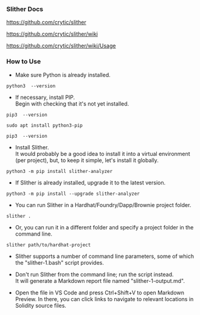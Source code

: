 ### Slither Docs

https://github.com/crytic/slither

https://github.com/crytic/slither/wiki

https://github.com/crytic/slither/wiki/Usage

### How to Use

- Make sure Python is already installed.
```
python3  --version
```

- If necessary, install PIP.\
Begin with checking that it's not yet installed.
```
pip3  --version

sudo apt install python3-pip

pip3  --version
```

- Install Slither.\
It would probably be a good idea to install it into a virtual environment (per project), but, to keep it simple, let's install it globally.
```
python3 -m pip install slither-analyzer
```

- If Slither is already installed, upgrade it to the latest version.
```
python3 -m pip install --upgrade slither-analyzer
```

- You can run Slither in a Hardhat/Foundry/Dapp/Brownie project folder.
```
slither .
```

- Or, you can run it in a different folder and specify a project folder in the command line.
```
slither path/to/hardhat-project
```

- Slither supports a number of command line parameters, some of which the "slither-1.bash" script provides.

- Don't run Slither from the command line; run the script instead.\
It will generate a Markdown report file named <!-- Comment-202409112 applies. --> "slither-1-output.md".

- Open the file in VS Code and press Ctrl+Shift+V to open Markdown Preview. In there, you can click links to navigate to relevant locations in Solidity source files.
